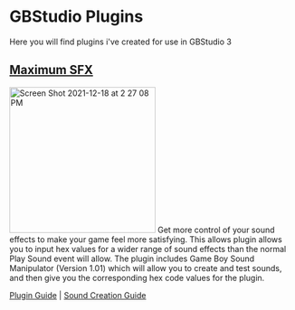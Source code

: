 # GBStudio Plugins
Here you will find plugins i've created for use in GBStudio 3

## [Maximum SFX](https://github.com/dochardware/GBStudio-Plugins/releases/tag/v1.0)
<img width="258" alt="Screen Shot 2021-12-18 at 2 27 08 PM" src="https://user-images.githubusercontent.com/1316677/147362590-6ab3f979-f16e-44c9-a4a3-f267814357ba.png">
Get more control of your sound effects to make your game feel more satisfying. This allows plugin allows you to input hex values for a wider range of sound effects than the normal Play Sound event will allow. The plugin includes Game Boy Sound Manipulator (Version 1.01) which will allow you to create and test sounds, and then give you the corresponding hex code values for the plugin.

[Plugin Guide](https://github.com/dochardware/GBStudio-Plugins/blob/e79ce349128fdb68a76124ef3aee2d67c4f30ddb/Maximum%20SFX%20Guide.md) | [Sound Creation Guide](https://github.com/dochardware/GBStudio-Plugins/blob/e79ce349128fdb68a76124ef3aee2d67c4f30ddb/Creating%20SFX%20Quick%20Guide.md)


